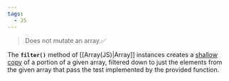 ```yaml
---
tags:
  - JS
---
```

>Does not mutate an array.✅

The **`filter()`** method of [[Array(JS)|Array]] instances creates a [shallow copy](https://developer.mozilla.org/en-US/docs/Glossary/Shallow_copy) of a portion of a given array, filtered down to just the elements from the given array that pass the test implemented by the provided function.